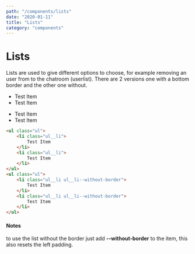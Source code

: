 ```yaml
---
path: "/components/lists"
date: "2020-01-11"
title: "Lists"
category: "components"
---
```


# Lists

Lists are used to give different options to choose, for example removing an user from to the chatroom (userlist). There are 2 versions one with a bottom border and the other one without.

<div style="max-width: 200px">
	<ul class="ul">
		<li class="ul__li">
			Test Item
		</li>
		<li class="ul__li">
			Test Item
		</li>
	</ul>
	<ul class="ul">
		<li class="ul__li ul__li--without-border">
			Test Item
		</li>
		<li class="ul__li ul__li--without-border">
			Test Item
		</li>
	</ul>
</div>

<div class="code-with-notes margin-top-20">

```html
<ul class="ul">
	<li class="ul__li">
		Test Item
	</li>
	<li class="ul__li">
		Test Item
	</li>
</ul>
<ul class="ul">
	<li class="ul__li ul__li--without-border">
		Test Item
	</li>
	<li class="ul__li ul__li--without-border">
		Test Item
	</li>
</ul>
```

<div class="code-with-notes__note">

#### Notes

to use the list without the border just add **--without-border** to the item, this also resets the left padding.

</div>

</div>